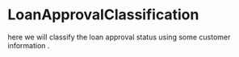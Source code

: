 # LoanApprovalClassification
here we will classify the loan approval status using some customer information .
